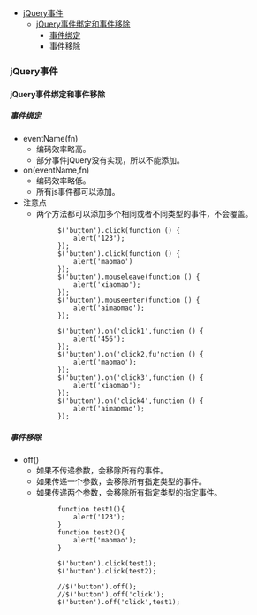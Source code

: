 - [jQuery事件](#jquery事件)
	- [jQuery事件绑定和事件移除](#jquery事件绑定和事件移除)
		- [事件绑定](#事件绑定)
		- [事件移除](#事件移除)

### jQuery事件

#### jQuery事件绑定和事件移除

##### 事件绑定

- eventName(fn)
	- 编码效率略高。
	- 部分事件jQuery没有实现，所以不能添加。
- on(eventName,fn)
	- 编码效率略低。
	- 所有js事件都可以添加。
- 注意点
	- 两个方法都可以添加多个相同或者不同类型的事件，不会覆盖。

```
            $('button').click(function () {
                alert('123');
            });
            $('button').click(function () {
                alert('maomao')
            });
            $('button').mouseleave(function () {
                alert('xiaomao');
            });
            $('button').mouseenter(function () {
                alert('aimaomao');
            });
```

```
            $('button').on('click1',function () {
                alert('456');
            });
            $('button').on('click2,fu'nction () {
                alert('maomao');
            });
            $('button').on('click3',function () {
                alert('xiaomao');
            });
            $('button').on('click4',function () {
                alert('aimaomao');
            });
```

##### 事件移除

- off()
	- 如果不传递参数，会移除所有的事件。
	- 如果传递一个参数，会移除所有指定类型的事件。
	- 如果传递两个参数，会移除所有指定类型的指定事件。

```
            function test1(){
                alert('123');
            }
            function test2(){
                alert('maomao');
            }
						
            $('button').click(test1);
            $('button').click(test2);

            //$('button').off();
            //$('button').off('click');
            $('button').off('click',test1);
```



